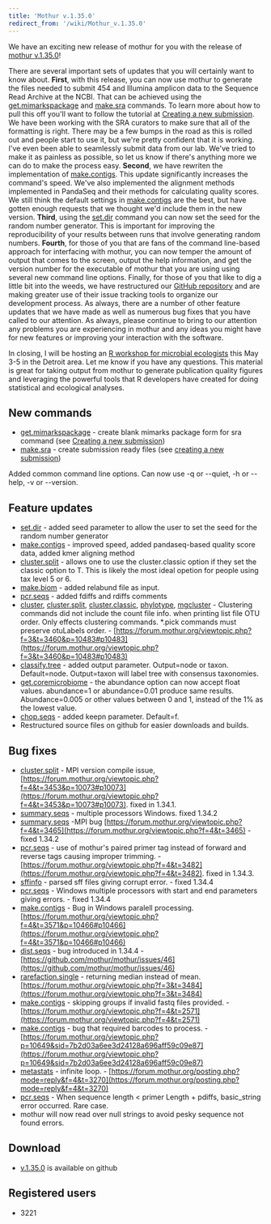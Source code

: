 ```yaml
---
title: 'Mothur v.1.35.0'
redirect_from: '/wiki/Mothur_v.1.35.0'
---
```

We have an exciting new release of mothur for you with the release of
[mothur v.1.35.0](mothur_v.1.35.0)!

There are several important sets of updates that you will certainly want
to know about. **First**, with this release, you can now use mothur to
generate the files needed to submit 454 and Illumina amplicon data to
the Sequence Read Archive at the NCBI. That can be achieved using the
[get.mimarkspackage](get.mimarkspackage) and
[make.sra](make.sra) commands. To learn more about how to
pull this off you\'ll want to follow the tutorial at [Creating a new
submission](Creating_a_new_submission). We have been working
with the SRA curators to make sure that all of the formatting is right.
There may be a few bumps in the road as this is rolled out and people
start to use it, but we\'re pretty confident that it is working. I\'ve
even been able to seamlessly submit data from our lab. We\'ve tried to
make it as painless as possible, so let us know if there\'s anything
more we can do to make the process easy. **Second**, we have rewriten
the implementation of [make.contigs](make.contigs). This
update significantly increases the command\'s speed. We\'ve also
implemented the alignment methods implemented in PandaSeq and their
methods for calculating quality scores. We still think the default
settings in [make.contigs](make.contigs) are the best, but
have gotten enough requests that we thought we\'d include them in the
new version. **Third**, using the [set.dir](set.dir) command
you can now set the seed for the random number generator. This is
important for improving the reproducibility of your results between runs
that involve generating random numbers. **Fourth**, for those of you
that are fans of the command line-based approach for interfacing with
mothur, you can now temper the amount of output that comes to the
screen, output the help information, and get the version number for the
executable of mothur that you are using using several new command line
options. Finally, for those of you that like to dig a little bit into
the weeds, we have restructured our [GitHub
repository](https://github.com/mothur/mothur) and are making greater use
of their issue tracking tools to organize our development process. As
always, there are a number of other feature updates that we have made as
well as numerous bug fixes that you have called to our attention. As
always, please continue to bring to our attention any problems you are
experiencing in mothur and any ideas you might have for new features or
improving your interaction with the software.

In closing, I will be hosting an [ R workshop for microbial
ecologists](Workshops) this May 3-5 in the Detroit area. Let
me know if you have any questions. This material is great for taking
output from mothur to generate publication quality figures and
leveraging the powerful tools that R developers have created for doing
statistical and ecological analyses.


## New commands

-   [get.mimarkspackage](get.mimarkspackage) - create blank
    mimarks package form for sra command (see [Creating a new
    submission](Creating_a_new_submission))
-   [make.sra](make.sra) - create submission ready files (see
    [creating a new submission](Creating_a_new_submission))

Added common command line options. Can now use -q or \--quiet, -h or
\--help, -v or \--version.

## Feature updates

-   [set.dir](set.dir) - added seed parameter to allow the
    user to set the seed for the random number generator
-   [make.contigs](make.contigs) - improved speed, added
    pandaseq-based quality score data, added kmer aligning method
-   [cluster.split](cluster.split) - allows one to use the
    cluster.classic option if they set the classic option to T. This is
    likely the most ideal opetion for people using tax level 5 or 6.
-   [make.biom](make.biom) - added relabund file as input.
-   [pcr.seqs](pcr.seqs) - added fdiffs and rdiffs comments
-   [cluster](cluster),
    [cluster.split](cluster.split),
    [cluster.classic](cluster.classic),
    [phylotype](phylotype),
    [mgcluster](mgcluster) - Clustering commands did not
    include the count file info. when printing list file OTU order. Only
    effects clustering commands. \*.pick commands must preserve
    otuLabels order. -
    [https://forum.mothur.org/viewtopic.php?f=3&t=3460&p=10483#p10483](https://forum.mothur.org/viewtopic.php?f=3&t=3460&p=10483#p10483)
-   [classify.tree](classify.tree) - added output parameter.
    Output=node or taxon. Default=node. Output=taxon will label tree
    with consensus taxonomies.
-   [get.coremicrobiome](get.coremicrobiome) - the abundance
    option can now accept float values. abundance=1 or abundance=0.01
    produce same results. Abundance=0.005 or other values between 0 and
    1, instead of the 1% as the lowest value.
-   [chop.seqs](chop.seqs) - added keepn parameter.
    Default=f.
-   Restructured source files on github for easier downloads and builds.

## Bug fixes

-   [cluster.split](cluster.split) - MPI version compile
    issue,
    [https://forum.mothur.org/viewtopic.php?f=4&t=3453&p=10073#p10073](https://forum.mothur.org/viewtopic.php?f=4&t=3453&p=10073#p10073).
    fixed in 1.34.1.
-   [summary.seqs](summary.seqs) - multiple processors
    Windows. fixed 1.34.2
-   [summary.seqs](summary.seqs) -MPI bug
    [https://forum.mothur.org/viewtopic.php?f=4&t=3465](https://forum.mothur.org/viewtopic.php?f=4&t=3465) - fixed
    1.34.2
-   [pcr.seqs](pcr.seqs) - use of mothur\'s paired primer tag
    instead of forward and reverse tags causing improper trimming. -
    [https://forum.mothur.org/viewtopic.php?f=4&t=3482](https://forum.mothur.org/viewtopic.php?f=4&t=3482). fixed in
    1.34.3.
-   [sffinfo](sffinfo) - parsed sff files giving corrupt
    error. - fixed 1.34.4
-   [pcr.seqs](pcr.seqs) - Windows multiple processors with
    start and end parameters giving errors. - fixed 1.34.4
-   [make.contigs](make.contigs) - Bug in Windows paralell
    processing.
    [https://forum.mothur.org/viewtopic.php?f=4&t=3571&p=10466#p10466](https://forum.mothur.org/viewtopic.php?f=4&t=3571&p=10466#p10466)
-   [dist.seqs](dist.seqs) - bug introduced in 1.34.4 -
    [https://github.com/mothur/mothur/issues/46](https://github.com/mothur/mothur/issues/46)</a>
-   [rarefaction.single](rarefaction.single) - returning
    median instead of mean.
    [https://forum.mothur.org/viewtopic.php?f=3&t=3484](https://forum.mothur.org/viewtopic.php?f=3&t=3484)
-   [make.contigs](make.contigs) - skipping groups if invalid
    fastq files provided. -
    [https://forum.mothur.org/viewtopic.php?f=4&t=2571](https://forum.mothur.org/viewtopic.php?f=4&t=2571)
-   [make.contigs](make.contigs) - bug that required barcodes
    to process. -
    [https://forum.mothur.org/viewtopic.php?p=10649&sid=7b2d03a6ee3d24128a696aff59c09e87](https://forum.mothur.org/viewtopic.php?p=10649&sid=7b2d03a6ee3d24128a696aff59c09e87)
-   [metastats](metastats) - infinite loop. -
    [https://forum.mothur.org/posting.php?mode=reply&f=4&t=3270](https://forum.mothur.org/posting.php?mode=reply&f=4&t=3270)
-   [pcr.seqs](pcr.seqs) - When sequence length \< primer
    Length + pdiffs, basic\_string error occurred. Rare case.
-   mothur will now read over null strings to avoid pesky sequence not
    found errors.

## Download

-   [v.1.35.0](https://github.com/mothur/mothur/releases/tag/v1.35.0) is
    available on github

## Registered users

-   3221
